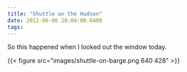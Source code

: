 ```yaml
---
title: "Shuttle on the Hudson"
date: 2012-06-06 20:04:00-0400
tags: 
---
```


So this happened when I looked out the window today.

{{< figure src="images/shuttle-on-barge.png 640 428" >}}

